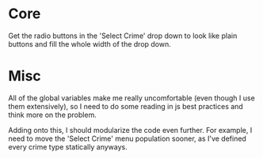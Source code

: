 Core
====
Get the radio buttons in the 'Select Crime' drop down to look like plain buttons and fill the whole
width of the drop down.

Misc
====
All of the global variables make me really uncomfortable (even though I use them extensively), so I
need to do some reading in js best practices and think more on the problem.

Adding onto this, I should modularize the code even further. For example, I need to move the 'Select
Crime' menu population sooner, as I've defined every crime type statically anyways.
